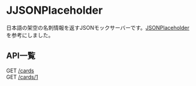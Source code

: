 # JJSONPlaceholder

日本語の架空の名刺情報を返すJSONモックサーバーです。[JSONPlaceholder](https://jsonplaceholder.typicode.com/) を参考にしました。

## API一覧

GET	[/cards](https://jjsonplaceholder.appspot.com/cards)  
GET	[/cards/1](https://jjsonplaceholder.appspot.com/cards/1)
